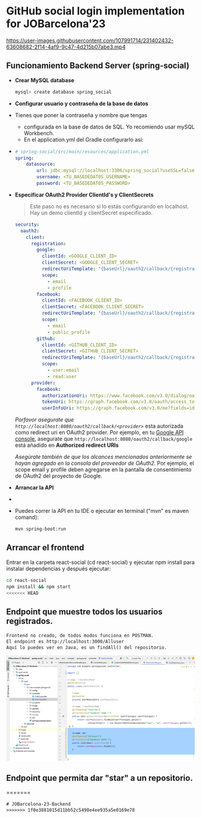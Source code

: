 # GitHub social login implementation for JOBarcelona'23



https://user-images.githubusercontent.com/107991714/231402432-63608682-2f14-4af9-9c47-4d215b07abe3.mp4




## Funcionamiento Backend Server (spring-social)

+ **Crear MySQL database**

	```bash
	mysql> create database spring_social
	```

+ **Configurar usuario y contraseña de la base de datos**
+ 
	Tienes que poner la contraseña y nombre que tengas 
  + configurada en la base de datos de SQL. Yo recomiendo usar mySQL Workbench. 
  + En el application.yml del Gradle configurarlo así:
+ 
	```yml
	# spring-social/src/main/resources/application.yml
	spring:
	    datasource:
	        url: jdbc:mysql://localhost:3306/spring_social?useSSL=false
	        username: <TU_BASEDEDATOS_USERNAME>
	        password: <TU_BASEDEDATOS_PASSWORD>
	```

+ **Especificar OAuth2 Provider ClientId's y ClientSecrets**
	
	> Este paso no es necesario si lo estás configurando en localhost. Hay un demo clientId y clientSecret especificado.

	```yml
    security:
      oauth2:
        client:
          registration:
            google:
              clientId: <GOOGLE_CLIENT_ID>
              clientSecret: <GOOGLE_CLIENT_SECRET>
              redirectUriTemplate: "{baseUrl}/oauth2/callback/{registrationId}"
              scope:
                - email
                - profile
            facebook:
              clientId: <FACEBOOK_CLIENT_ID>
              clientSecret: <FACEBOOK_CLIENT_SECRET>
              redirectUriTemplate: "{baseUrl}/oauth2/callback/{registrationId}"
              scope:
                - email
                - public_profile
            github:
              clientId: <GITHUB_CLIENT_ID>
              clientSecret: <GITHUB_CLIENT_SECRET>
              redirectUriTemplate: "{baseUrl}/oauth2/callback/{registrationId}"
              scope:
                - user:email
                - read:user
          provider:
            facebook:
              authorizationUri: https://www.facebook.com/v3.0/dialog/oauth
              tokenUri: https://graph.facebook.com/v3.0/oauth/access_token
              userInfoUri: https://graph.facebook.com/v3.0/me?fields=id,first_name,middle_name,last_name,name,email,verified,is_verified,picture.width(250).height(250)
	```

	*Porfavor asegurate que `http://localhost:8080/oauth2/callback/<provider>`* esta autorizada como redirect uri en OAuth2 provider. Por ejemplo, en tu [Google API console](https://console.developers.google.com/projectselector/apis/credentials?pli=1), asegurate que `http://localhost:8080/oauth2/callback/google` está añadido en **Authorized redirect URIs**

	*Asegúrate también de que los alcances mencionados anteriormente se hayan agregado en la consola del proveedor de OAuth2.*	Por ejemplo, el scope email y profile deben agregarse en la pantalla de consentimiento de OAuth2 del proyecto de Google.

+ **Arrancar la API**
+ 
+ Puedes correr la API en tu IDE o ejecutar en terminal ("mvn" es maven comand):

	```bash
	mvn spring-boot:run
	```

## Arrancar el frontend

Entrar en la carpeta react-social (cd react-social) y ejecutar npm install para instalar dependencias y después ejecutar:

```bash
cd react-social
npm install && npm start
<<<<<<< HEAD
```


## Endpoint que muestre todos los usuarios registrados.

	Frontend no creado, de todos modos funciona en POSTMAN.
	El endpoint es http://localhost:3000/Alluser
	Aquí lo puedes ver en Java, es un findAll() del repositorio.
![img.png](img.png)


## Endpoint que permita dar "star" a un repositorio.

=======
```# JOBarcelona-23-Backend
# JOBarcelona-23-Backend
>>>>>>> 1f0e3881015d11bb52c5498e4ee935a5e0169e78
